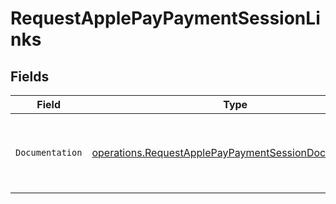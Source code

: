 # RequestApplePayPaymentSessionLinks


## Fields

| Field                                                                                                                          | Type                                                                                                                           | Required                                                                                                                       | Description                                                                                                                    |
| ------------------------------------------------------------------------------------------------------------------------------ | ------------------------------------------------------------------------------------------------------------------------------ | ------------------------------------------------------------------------------------------------------------------------------ | ------------------------------------------------------------------------------------------------------------------------------ |
| `Documentation`                                                                                                                | [operations.RequestApplePayPaymentSessionDocumentation](../../models/operations/requestapplepaypaymentsessiondocumentation.md) | :heavy_check_mark:                                                                                                             | The URL to the generic Mollie API error handling guide.                                                                        |